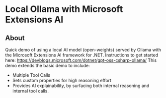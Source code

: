 # Local Ollama with Microsoft Extensions AI

## About 

Quick demo of using a local AI model (open-weights) served by Ollama with the Microsoft Extensions AI framework for .NET.
Instructions to get started here: https://devblogs.microsoft.com/dotnet/gpt-oss-csharp-ollama/ 
This demo extends the basic demo to include:
- Multiple Tool Calls
- Sets custom properties for high reasoning effort
- Provides AI explainability, by surfacing both internal reasoning and internal tool calls.
